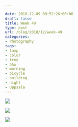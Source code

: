 ```yaml
---

date: 2018-12-09 09:52:26+00:00
draft: false
title: Week 49
type: post
url: /blog/2018/12/week-49
categories:
- Photography
tags:
- lamp
- color
- tree
- b&w
- morning
- bicycle
- building
- night
- Uppsala
---
```




  
   ![](/images/2018-12-09-201812week-49/image-asset.jpeg)

  

  
   ![](/images/2018-12-09-201812week-49/image-asset.jpeg)

  

  
   ![](/images/2018-12-09-201812week-49/image-asset.jpeg)

  


